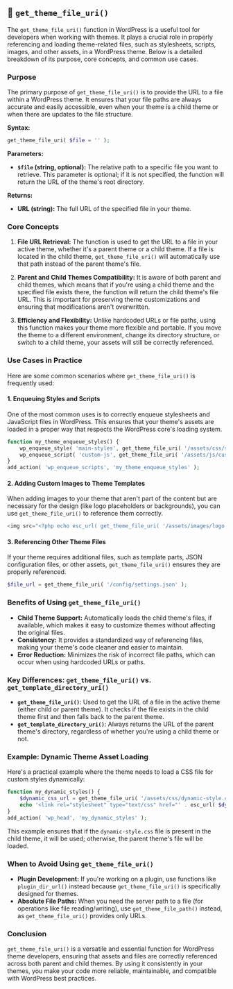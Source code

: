 ## 📌 `get_theme_file_uri()`

The `get_theme_file_uri()` function in WordPress is a useful tool for developers when working with themes. It plays a crucial role in properly referencing and loading theme-related files, such as stylesheets, scripts, images, and other assets, in a WordPress theme. Below is a detailed breakdown of its purpose, core concepts, and common use cases.

### Purpose
The primary purpose of `get_theme_file_uri()` is to provide the URL to a file within a WordPress theme. It ensures that your file paths are always accurate and easily accessible, even when your theme is a child theme or when there are updates to the file structure.

**Syntax:**
```php
get_theme_file_uri( $file = '' );
```

**Parameters:**
- **`$file` (string, optional):** The relative path to a specific file you want to retrieve. This parameter is optional; if it is not specified, the function will return the URL of the theme's root directory.

**Returns:**
- **URL (string):** The full URL of the specified file in your theme.

### Core Concepts
1. **File URL Retrieval:** The function is used to get the URL to a file in your active theme, whether it's a parent theme or a child theme. If a file is located in the child theme, `get_theme_file_uri()` will automatically use that path instead of the parent theme's file.

2. **Parent and Child Themes Compatibility:** It is aware of both parent and child themes, which means that if you're using a child theme and the specified file exists there, the function will return the child theme's file URL. This is important for preserving theme customizations and ensuring that modifications aren't overwritten.

3. **Efficiency and Flexibility:** Unlike hardcoded URLs or file paths, using this function makes your theme more flexible and portable. If you move the theme to a different environment, change its directory structure, or switch to a child theme, your assets will still be correctly referenced.

### Use Cases in Practice
Here are some common scenarios where `get_theme_file_uri()` is frequently used:

#### 1. Enqueuing Styles and Scripts
One of the most common uses is to correctly enqueue stylesheets and JavaScript files in WordPress. This ensures that your theme's assets are loaded in a proper way that respects the WordPress core's loading system.

```php
function my_theme_enqueue_styles() {
    wp_enqueue_style( 'main-styles', get_theme_file_uri( '/assets/css/style.css' ) );
    wp_enqueue_script( 'custom-js', get_theme_file_uri( '/assets/js/custom.js' ), array(), false, true );
}
add_action( 'wp_enqueue_scripts', 'my_theme_enqueue_styles' );
```

#### 2. Adding Custom Images to Theme Templates
When adding images to your theme that aren't part of the content but are necessary for the design (like logo placeholders or backgrounds), you can use `get_theme_file_uri()` to reference them correctly.

```php
<img src="<?php echo esc_url( get_theme_file_uri( '/assets/images/logo.png' ) ); ?>" alt="Site Logo">
```

#### 3. Referencing Other Theme Files
If your theme requires additional files, such as template parts, JSON configuration files, or other assets, `get_theme_file_uri()` ensures they are properly referenced.

```php
$file_url = get_theme_file_uri( '/config/settings.json' );
```

### Benefits of Using `get_theme_file_uri()`
- **Child Theme Support:** Automatically loads the child theme's files, if available, which makes it easy to customize themes without affecting the original files.
- **Consistency:** It provides a standardized way of referencing files, making your theme's code cleaner and easier to maintain.
- **Error Reduction:** Minimizes the risk of incorrect file paths, which can occur when using hardcoded URLs or paths.

### Key Differences: `get_theme_file_uri()` vs. `get_template_directory_uri()`
- **`get_theme_file_uri()`**: Used to get the URL of a file in the active theme (either child or parent theme). It checks if the file exists in the child theme first and then falls back to the parent theme.
- **`get_template_directory_uri()`**: Always returns the URL of the parent theme's directory, regardless of whether you're using a child theme or not.

### Example: Dynamic Theme Asset Loading
Here's a practical example where the theme needs to load a CSS file for custom styles dynamically:

```php
function my_dynamic_styles() {
    $dynamic_css_url = get_theme_file_uri( '/assets/css/dynamic-style.css' );
    echo '<link rel="stylesheet" type="text/css" href="' . esc_url( $dynamic_css_url ) . '">';
}
add_action( 'wp_head', 'my_dynamic_styles' );
```

This example ensures that if the `dynamic-style.css` file is present in the child theme, it will be used; otherwise, the parent theme's file will be loaded.

### When to Avoid Using `get_theme_file_uri()`
- **Plugin Development:** If you're working on a plugin, use functions like `plugin_dir_url()` instead because `get_theme_file_uri()` is specifically designed for themes.
- **Absolute File Paths:** When you need the server path to a file (for operations like file reading/writing), use `get_theme_file_path()` instead, as `get_theme_file_uri()` provides only URLs.

### Conclusion
`get_theme_file_uri()` is a versatile and essential function for WordPress theme developers, ensuring that assets and files are correctly referenced across both parent and child themes. By using it consistently in your themes, you make your code more reliable, maintainable, and compatible with WordPress best practices.